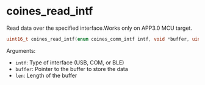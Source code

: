 # coines_read_intf
Read data over the specified interface.Works only on APP3.0 MCU target.

```C
uint16_t coines_read_intf(enum coines_comm_intf intf, void *buffer, uint16_t len);
```

Arguments:

- `intf`: Type of interface (USB, COM, or BLE)
- `buffer`: Pointer to the buffer to store the data
- `len`: Length of the buffer